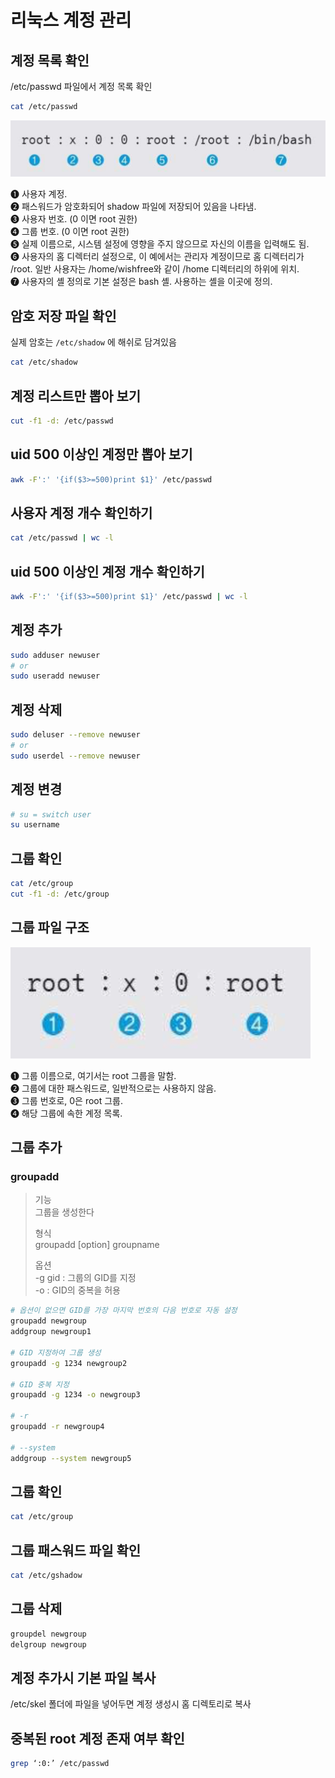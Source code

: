 # 리눅스 계정 관리

## 계정 목록 확인

/etc/passwd 파일에서 계정 목록 확인

```bash
cat /etc/passwd
```

![/etc/passwd 규칙](./imgs/passwd.png)

❶ 사용자 계정.  
❷ 패스워드가 암호화되어 shadow 파일에 저장되어 있음을 나타냄.  
❸ 사용자 번호. (0 이면 root 권한)  
❹ 그룹 번호. (0 이면 root 권한)  
❺ 실제 이름으로, 시스템 설정에 영향을 주지 않으므로 자신의 이름을 입력해도 됨.  
❻ 사용자의 홈 디렉터리 설정으로, 이 예에서는 관리자 계정이므로 홈 디렉터리가 /root. 일반 사용자는 /home/wishfree와 같이 /home 디렉터리의 하위에 위치.  
❼ 사용자의 셸 정의로 기본 설정은 bash 셸. 사용하는 셸을 이곳에 정의.

## 암호 저장 파일 확인

실제 암호는
`/etc/shadow` 에 해쉬로 담겨있음

```bash
cat /etc/shadow
```

## 계정 리스트만 뽑아 보기

```bash
cut -f1 -d: /etc/passwd
```

## uid 500 이상인 계정만 뽑아 보기

```bash
awk -F':' '{if($3>=500)print $1}' /etc/passwd
```

## 사용자 계정 개수 확인하기

```bash
cat /etc/passwd | wc -l
```

## uid 500 이상인 계정 개수 확인하기

```bash
awk -F':' '{if($3>=500)print $1}' /etc/passwd | wc -l
```

## 계정 추가

```bash
sudo adduser newuser
# or
sudo useradd newuser
```

## 계정 삭제

```bash
sudo deluser --remove newuser
# or
sudo userdel --remove newuser
```

## 계정 변경

```bash
# su = switch user
su username
```

## 그룹 확인

```bash
cat /etc/group
cut -f1 -d: /etc/group
```

## 그룹 파일 구조

![그룹 파일 구조](./imgs/group.png)

❶ 그룹 이름으로, 여기서는 root 그룹을 말함.  
❷ 그룹에 대한 패스워드로, 일반적으로는 사용하지 않음.  
❸ 그룹 번호로, 0은 root 그룹.  
❹ 해당 그룹에 속한 계정 목록.

## 그룹 추가

### groupadd

> 기능  
> 그룹을 생성한다
>
> 형식  
> groupadd [option] groupname
>
> 옵션  
> -g gid : 그룹의 GID를 지정  
> -o : GID의 중복을 허용

```bash
# 옵션이 없으면 GID를 가장 마지막 번호의 다음 번호로 자동 설정
groupadd newgroup
addgroup newgroup1

# GID 지정하여 그룹 생성
groupadd -g 1234 newgroup2

# GID 중복 지정
groupadd -g 1234 -o newgroup3

# -r
groupadd -r newgroup4

# --system
addgroup --system newgroup5
```

## 그룹 확인

```bash
cat /etc/group
```

## 그룹 패스워드 파일 확인

```bash
cat /etc/gshadow
```

## 그룹 삭제

```bash
groupdel newgroup
delgroup newgroup
```

## 계정 추가시 기본 파일 복사

/etc/skel 폴더에 파일을 넣어두면 계정 생성시 홈 디렉토리로 복사

## 중복된 root 계정 존재 여부 확인

```bash
grep ‘:0:’ /etc/passwd
```
